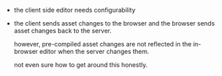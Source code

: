 - the client side editor needs configurability

- the client sends asset changes to the browser and
  the browser sends asset changes back to the server.

  however, pre-compiled asset changes are not reflected
  in the in-browser editor when the server changes them.

  not even sure how to get around this honestly.